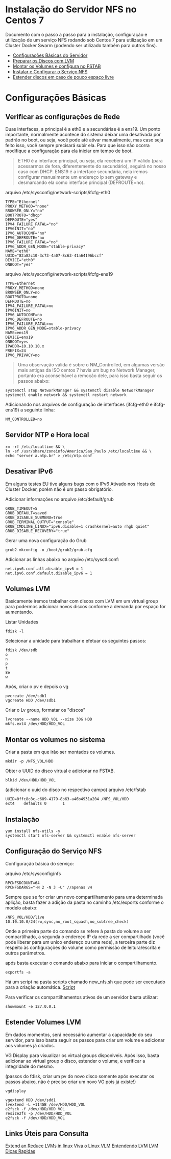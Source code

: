 Instalação do Servidor NFS no Centos 7
=============

Documento com o passo a passo para a instalação, configuração e utilização de um serviço NFS rodando sob Centos 7 para utilização em um Cluster Docker Swarm (podendo ser utilizado também para outros fins).

- [Configurações Básicas do Servidor](#configurações-básicas)
- [Preparar os Discos com LVM](#volumes-lvm)
- [Montar os Volumes e configura no FSTAB](#montar-os-volumes-no-sistema)
- [Instalar e Configurar o Serviço NFS](#instalação)
- [Estender discos em caso de pouco espaço livre](#estender-volumes-lvm)

Configurações Básicas
=============

## Verificar as configurações de Rede

Duas interfaces, a principal é a eth0 e a secundáriae é a ens19. Um ponto importante, normalmente acontece do sistema deixar uma desativada por padrão no boot, ou seja, você pode até ativar manualmente, mas caso seja feito isso, você sempre precisará subir ela. Para que isso não ocorra modifique a configuração para ela iniciar em tempo de boot.

> ETH0 é a interface principal, ou seja, ela receberá um IP válido (para acessarmos de fora, diferentemente do secundário), seguirá no nosso caso com DHCP.
> ENS19 é a interface secundária, nela iremos configurar manualmente um endereço ip sem gateway e desmarcando ela como interface principal (DEFROUTE=no).

arquivo /etc/sysconfig/network-scripts/ifcfg-eth0
```
TYPE="Ethernet"
PROXY_METHOD="none"
BROWSER_ONLY="no"
BOOTPROTO="dhcp"
DEFROUTE="yes"
IPV4_FAILURE_FATAL="no"
IPV6INIT="no"
IPV6_AUTOCONF="no"
IPV6_DEFROUTE="no
IPV6_FAILURE_FATAL="no"
IPV6_ADDR_GEN_MODE="stable-privacy"
NAME="eth0"
UUID="82a82c10-3c73-4a07-8c63-41a64196bccf"
DEVICE="eth0"
ONBOOT="yes"
```

arquivo /etc/sysconfig/network-scripts/ifcfg-ens19
```
TYPE=Ethernet
PROXY_METHOD=none
BROWSER_ONLY=no
BOOTPROTO=none
DEFROUTE=no
IPV4_FAILURE_FATAL=no
IPV6INIT=no
IPV6_AUTOCONF=no
IPV6_DEFROUTE=no
IPV6_FAILURE_FATAL=no
IPV6_ADDR_GEN_MODE=stable-privacy
NAME=ens19
DEVICE=ens19
ONBOOT=yes
IPADDR=10.10.10.x
PREFIX=24
IPV6_PRIVACY=no
```

>Uma observação válida é sobre o NM_Controlled, em algumas versão mais antigas da ISO centos 7 havia um bug no Network Manager, portanto era aconselhável a remoção dele, para isso basta seguir os passos abaixo:

```
systemctl stop NetworkManager && systemctl disable NetworkManager
systemctl enable network && systemctl restart network
```

Adicionando nos arquivos de configuração de interfaces (ifcfg-eth0 e ifcfg-ens19) a seguinte linha:

```
NM_CONTROLLED=no
```


## Servidor NTP e Hora local

```
rm -rf /etc/localtime && \
ln -sf /usr/share/zoneinfo/America/Sao_Paulo /etc/localtime && \
echo "server a.ntp.br" > /etc/ntp.conf 
```

## Desativar IPv6

Em alguns testes EU tive alguns bugs com o IPv6 Ativado nos Hosts do Cluster Docker, porém não é um passo obrigatório.

Adicionar informações no arquivo /etc/default/grub

```
GRUB_TIMEOUT=5
GRUB_DEFAULT=saved
GRUB_DISABLE_SUBMENU=true
GRUB_TERMINAL_OUTPUT="console"
GRUB_CMDLINE_LINUX="ipv6.disable=1 crashkernel=auto rhgb quiet"
GRUB_DISABLE_RECOVERY="true"
```

Gerar uma nova configuração do Grub
```
grub2-mkconfig -o /boot/grub2/grub.cfg
```

Adicionar as linhas abaixo no arquivo /etc/sysctl.conf:
```
net.ipv6.conf.all.disable_ipv6 = 1
net.ipv6.conf.default.disable_ipv6 = 1
```

Volumes LVM
-----------

Basicamente iremos trabalhar com discos com LVM em um virtual group para podermos adicionar novos discos conforme a demanda por espaço for aumentando.

Listar Unidades
```
fdisk -l
```

Selecionar a unidade para trabalhar e efetuar os seguintes passos:
```
fdisk /dev/sdb
o
n
p
t
8e
w
```

Após, criar o pv e depois o vg
```
pvcreate /dev/sdb1
vgcreate HDD /dev/sdb1
```

Criar o Lv group, formatar os "discos"
```
lvcreate --name HDD_VOL --size 30G HDD
mkfs.ext4 /dev/HDD/HDD_VOL
```

## Montar os volumes no sistema

Criar a pasta em que irão ser montados os volumes.
```
mkdir -p /NFS_VOL/HDD
```

Obter o UUID do disco virtual e adicionar no FSTAB.
```
blkid /dev/HDD/HDD_VOL
```

(adicionar o uuid do disco no respectivo campo)
arquivo /etc/fstab
```
UUID=0ffc8c8c-c689-4179-8b63-a46b4931a204 /NFS_VOL/HDD               ext4    defaults 0       1
```

Instalação
-----------

```
yum install nfs-utils -y
systemctl start nfs-server && systemctl enable nfs-server
```

Configuração do Serviço NFS
-----------

Configuração básica do serviço:

arquivo /etc/sysconfig/nfs
```
RPCNFSDCOUNT=64
RPCNFSDARGS="-N 2 -N 3 -U" //apenas v4
```

Sempre que se for criar um novo compartilhamento para uma determinada aplição, basta fazer a adição da pasta no caminho /etc/exports conforme o modelo abaixo:

```
/NFS_VOL/HDD/live 10.10.10.0/24(rw,sync,no_root_squash,no_subtree_check)
```

Onde a primeira parte do comando se refere à pasta do volume a ser compartilhado, a segunda o endereço IP da rede a ser compartilhado (você pode liberar para um unico endereço ou uma rede), a terceira parte diz respeito às configurações do volume como permissão de leitura/escrita e outros parâmetros.

após basta executar o comando abaixo para iniciar o compartilhamento.
```
exportfs -a
```

Há um script na pasta scripts chamado new_nfs.sh que pode ser executado para a criação automática. [Script](https://github.com/weslleycsil/cursos-palestras/blob/master/Cluster%20Docker/scripts/new_nfs.sh)

Para verificar os compartilhamentos ativos de um servidor basta utilizar:
```
showmount -e 127.0.0.1
```


Estender Volumes LVM
-----------

Em dados momentos, será necessário aumentar a capacidade do seu servidor, para isso basta seguir os passos para criar um volume e adicionar aos volumes já criados.


VG Display para visualizar os virtual groups disponiveis. Após isso, basta adicionar ao virtual group o disco, estender o volume, e verificar a integridade do mesmo.

(passos do fdisk, criar um pv do novo disco somente após executar os passos abaixo, não é preciso criar um novo VG pois já existe!)

```
vgdisplay

vgextend HDD /dev/sdd1
lvextend -L +114GB /dev/HDD/HDD_VOL
e2fsck -f /dev/HDD/HDD_VOL
resize2fs -p /dev/HDD/HDD_VOL
e2fsck -f /dev/HDD/HDD_VOL
```

Links Úteis para Consulta
-----------
[Extend an Reduce LVMs in linux](https://www.tecmint.com/extend-and-reduce-lvms-in-linux/)
[Viva o Linux VLM](https://www.vivaolinux.com.br/dica/LVM-Logical-Volume-Manager)
[Entendendo LVM](https://www.vivaolinux.com.br/artigo/Entendendo-e-configurando-o-LVM-manualmente?pagina=4)
[LVM Dicas Rapidas](http://gutocarvalho.net/octopress/2013/05/17/lvm-dicas-rapidas/)